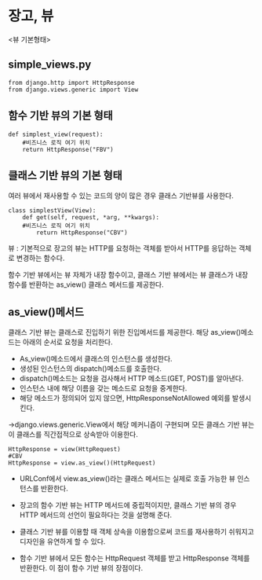 # 장고, 뷰

<뷰 기본형태>

## simple_views.py

~~~ django
from django.http import HttpResponse
from django.views.generic import View
~~~

## 함수 기반 뷰의 기본 형태

~~~ django
def simplest_view(request):
	#비즈니스 로직 여기 위치
	return HttpResponse("FBV")
~~~

## 클래스 기반 뷰의 기본 형태

 여러 뷰에서 재사용할 수 있는 코드의 양이 많은 경우 클래스 기반뷰를 사용한다. 

~~~ django
class simplestView(View):
	def get(self, request, *arg, **kwargs):
	#비즈니스 로직 여기 위치
		return HttpResponse("CBV")
~~~

뷰 : 기본적으로 장고의 뷰는 HTTP를 요청하는 객체를 받아서 HTTP를 응답하는 객체로 변경하는 함수다. 

함수 기반 뷰에서는 뷰 자체가 내장 함수이고, 클래스 기반 뷰에서는 뷰 클래스가 내장 함수를 반환하는 as_view() 클래스 메서드를 제공한다. 

## as_view()메서드

클래스 기반 뷰는 클래스로 진입하기 위한 진입메서드를 제공한다. 해당 as_view()메소드는 아래의 순서로 요청을 처리한다.

- As_view()메소드에서 클래스의 인스턴스를 생성한다.
- 생성된 인스턴스의 dispatch()메소드를 호출한다.
- dispatch()메소드는 요청을 검사해서 HTTP 메소드(GET, POST)를 알아낸다.
- 인스턴스 내에 해당 이름을 갖는 메소드로 요청을 중계한다.
- 해당 메소드가 정의되어 있지 않으면, HttpResponseNotAllowed 예외를 발생시킨다. 

->django.views.generic.View에서 해당 메커니즘이 구현되며 모든 클래스 기반 뷰는 이 클래스를 직간접적으로 상속받아 이용한다. 

~~~ django
HttpResponse = view(HttpRequest)
#CBV
HttpResponse = view.as_view()(HttpRequest)
~~~

- URLConf에서 view.as_view()라는 클래스 메서드는 실제로 호출 가능한 뷰 인스턴스를 반환한다. 

- 장고의 함수 기반 뷰는 HTTP 메서드에 중립적이지만, 클래스 기반 뷰의 경우 HTTP 메서드의 선언이 필요하다는 것을 설명해 준다.

- 클래스 기반 뷰를 이용할 때 객체 상속을 이용함으로써 코드를 재사용하기 쉬워지고 디자인을 유연하게 할 수 있다. 

- 함수 기반 뷰에서 모든 함수는 HttpRequest 객체를 받고 HttpResponse 객체를 반환한다. 이 점이 함수 기반 뷰의 장점이다. 

   
